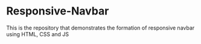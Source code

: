 # Responsive-Navbar
This is the repository that demonstrates the formation of responsive navbar using HTML, CSS and JS
